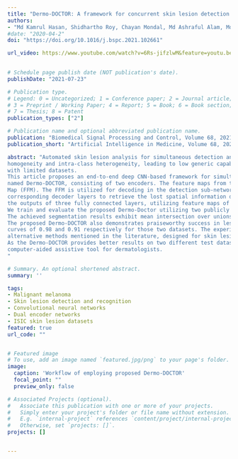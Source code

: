 ```yaml
---
title: "Dermo-DOCTOR: A framework for concurrent skin lesion detection and recognition using a deep convolutional neural network with end-to-end dual encoders"
authors:
- "Md Kamrul Hasan, Shidhartho Roy, Chayan Mondal, Md Ashraful Alam, Md Toufick E Elahi, Aishwariya Dutta, S. M. Taslim Uddin Raju, Md Tasnim Jawad, Mohiuddin Ahmad"
#date: "2020-04-2"
doi: "https://doi.org/10.1016/j.bspc.2021.102661"

url_video: https://www.youtube.com/watch?v=6Rs-jifzlwM&feature=youtu.be
 

# Schedule page publish date (NOT publication's date).
publishDate: "2021-07-23"

# Publication type.
# Legend: 0 = Uncategorized; 1 = Conference paper; 2 = Journal article;
# 3 = Preprint / Working Paper; 4 = Report; 5 = Book; 6 = Book section;
# 7 = Thesis; 8 = Patent
publication_types: ["2"]

# Publication name and optional abbreviated publication name.
publication: "Biomedical Signal Processing and Control, Volume 68, 2021, 102661"
publication_short: "Artificial Intelligence in Medicine, Volume 68, 2021, 102661"

abstract: "Automated skin lesion analysis for simultaneous detection and recognition is still challenging for inter-class 
homogeneity and intra-class heterogeneity, leading to low generic capability of a single convolutional neural network (CNN) 
with limited datasets.
This article proposes an end-to-end deep CNN-based framework for simultaneous detection and recognition of the skin lesions,
named Dermo-DOCTOR, consisting of two encoders. The feature maps from two encoders are fused channel-wise, called Fused Feature 
Map (FFM). The FFM is utilized for decoding in the detection sub-network, concatenating each stage of two encoders’ outputs with 
corresponding decoder layers to retrieve the lost spatial information due to pooling in the encoders. For the recognition sub-network, 
the outputs of three fully connected layers, utilizing feature maps of two encoders and FFM, are aggregated to obtain a final lesion class. 
We train and evaluate the proposed Dermo-Doctor utilizing two publicly available benchmark datasets, such as ISIC-2016 and ISIC-2017.
The achieved segmentation results exhibit mean intersection over unions of 85.0% and 80.0% respectively for ISIC-2016 and ISIC-2017 test datasets.
The proposed Dermo-DOCTOR also demonstrates praiseworthy success in lesion recognition, providing the areas under the receiver operating characteristic 
curves of 0.98 and 0.91 respectively for those two datasets. The experimental results show that the proposed Dermo-DOCTOR outperforms the 
alternative methods mentioned in the literature, designed for skin lesion detection and recognition.
As the Dermo-DOCTOR provides better results on two different test datasets, even with limited training data, it can be an auspicious 
computer-aided assistive tool for dermatologists.
"

# Summary. An optional shortened abstract.
summary: ''

tags:
- Malignant melanoma
- Skin lesion detection and recognition
- Convolutional neural networks
- Dual encoder networks
- ISIC skin lesion datasets
featured: true
url_code: ""


# Featured image
# To use, add an image named `featured.jpg/png` to your page's folder.
image:
  caption: 'Workflow of employing proposed Dermo-DOCTOR'
  focal_point: ""
  preview_only: false

# Associated Projects (optional).
#   Associate this publication with one or more of your projects.
#   Simply enter your project's folder or file name without extension.
#   E.g. `internal-project` references `content/project/internal-project/index.md`.
#   Otherwise, set `projects: []`.
projects: []


---
```

